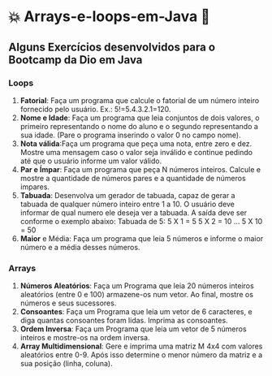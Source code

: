 # :boom: Arrays-e-loops-em-Java :blue_heart:
## Alguns Exercícios desenvolvidos para o Bootcamp da Dio em Java
### **Loops**
1. **Fatorial**: Faça um programa que calcule o fatorial de um número inteiro fornecido pelo usuário.
Ex.: 5!=5.4.3.2.1=120. 
2. **Nome e Idade**: Faça um programa que leia conjuntos de dois valores, 
o primeiro representando o nome do aluno e o segundo representando a sua idade.
(Pare o programa inserindo o valor 0 no campo nome).
3. **Nota válida**:Faça um programa que peça uma nota, entre zero e dez.
Mostre uma mensagem caso o valor seja inválido e 
continue pedindo até que o usuário informe um valor válido.
4. **Par e Ímpar**: Faça um programa que peça N números inteiros.
Calcule e mostre a quantidade de números pares e a quantidade de números impares.
5. **Tabuada**: Desenvolva um gerador de tabuada, capaz de gerar a tabuada de qualquer número inteiro
entre 1 a 10. O usuário deve informar de qual numero ele deseja ver a tabuada.
A saída deve ser conforme o exemplo abaixo:
	Tabuada de 5:
		5 X 1 = 5
		5 X 2 = 10
		...
		5 X 10 = 50
6. **Maior** e Média: Faça um programa que leia 5 números e
informe o maior número e a média desses números. 
### **Arrays**
1. **Números Aleatórios**: Faça um Programa que leia 20 números inteiros aleatórios
(entre 0 e 100) armazene-os num vetor. Ao final, 
mostre os números e seus sucessores.
2. **Consoantes**: Faça um Programa que leia um vetor de 6 caracteres,
e diga quantas consoantes foram lidas. Imprima as consoantes.
3. **Ordem Inversa**: Faça um Programa que leia um vetor de 5 números inteiros 
e mostre-os na ordem inversa.
4. **Array Multidimensional**: Gere e imprima uma matriz M 4x4
com valores aleatórios entre 0-9. Após isso determine o menor número da matriz
e a sua posição (linha, coluna).
